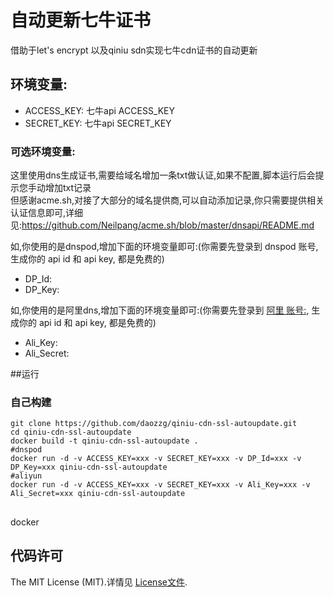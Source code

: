 # 自动更新七牛证书
借助于let's encrypt 以及qiniu sdn实现七牛cdn证书的自动更新

## 环境变量:
- ACCESS_KEY: 七牛api ACCESS_KEY
- SECRET_KEY: 七牛api SECRET_KEY

### 可选环境变量:
这里使用dns生成证书,需要给域名增加一条txt做认证,如果不配置,脚本运行后会提示您手动增加txt记录  
但感谢acme.sh,对接了大部分的域名提供商,可以自动添加记录,你只需要提供相关认证信息即可,详细见:https://github.com/Neilpang/acme.sh/blob/master/dnsapi/README.md  

如,你使用的是dnspod,增加下面的环境变量即可:(你需要先登录到 dnspod 账号, 生成你的 api id 和 api key, 都是免费的)
- DP_Id: 
- DP_Key: 

如,你使用的是阿里dns,增加下面的环境变量即可:(你需要先登录到 [阿里 账号:](https://ak-console.aliyun.com/#/accesskey), 生成你的 api id 和 api key, 都是免费的)
- Ali_Key: 
- Ali_Secret: 

##运行
### 自己构建
```
git clone https://github.com/daozzg/qiniu-cdn-ssl-autoupdate.git
cd qiniu-cdn-ssl-autoupdate
docker build -t qiniu-cdn-ssl-autoupdate .
#dnspod
docker run -d -v ACCESS_KEY=xxx -v SECRET_KEY=xxx -v DP_Id=xxx -v DP_Key=xxx qiniu-cdn-ssl-autoupdate
#aliyun
docker run -d -v ACCESS_KEY=xxx -v SECRET_KEY=xxx -v Ali_Key=xxx -v Ali_Secret=xxx qiniu-cdn-ssl-autoupdate
```

## 
docker


## 代码许可

The MIT License (MIT).详情见 [License文件](https://github.com/qiniu/python-sdk/blob/master/LICENSE).